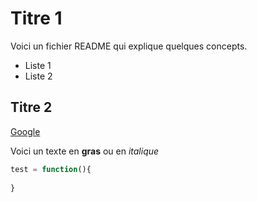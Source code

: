 # Titre 1

Voici un fichier README qui explique quelques concepts.

- Liste 1
- Liste 2

## Titre 2

[Google](https://www.google.fr)

Voici un texte en **gras**
ou en *italique*

```js
test = function(){
    
}
```

